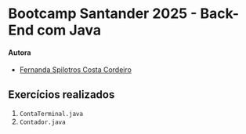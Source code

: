 # Bootcamp Santander 2025 - Back-End com Java

#### Autora 

- [Fernanda Spilotros Costa Cordeiro](https://github.com/oriedrocnanda)

## Exercícios realizados 

1. `ContaTerminal.java`
2. `Contador.java` 